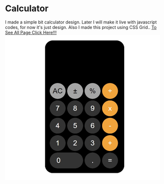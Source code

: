 # Calculator
I made a simple bit calculator design. Later I will make it live with javascript codes, for now it's just design. Also I made this project using CSS Grid..
[To See All Page Click Here!!!](https://muazv.github.io/Calculator/)
![](https://github.com/MuazV/Calculator/blob/master/Preview.jpg)
